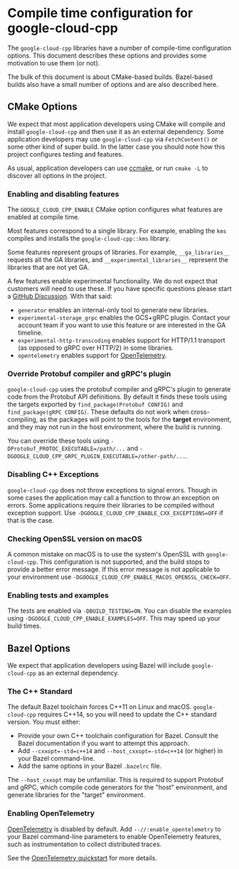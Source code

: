 # Compile time configuration for google-cloud-cpp

The `google-cloud-cpp` libraries have a number of compile-time configuration
options. This document describes these options and provides some motivation to
use them (or not).

The bulk of this document is about CMake-based builds. Bazel-based builds also
have a small number of options and are also described here.

## CMake Options

We expect that most application developers using CMake will compile and install
`google-cloud-cpp` and then use it as an external dependency. Some application
developers may use `google-cloud-cpp` via `FetchContent()` or some other kind of
super build. In the latter case you should note how this project configures
testing and features.

As usual, application developers can use [ccmake], or run `cmake -L` to discover
all options in the project.

### Enabling and disabling features

The `GOOGLE_CLOUD_CPP_ENABLE` CMake option configures what features are enabled
at compile time.

Most features correspond to a single library. For example, enabling the `kms`
compiles and installs the `google-cloud-cpp::kms` library.

Some features represent groups of libraries. For example, `__ga_libraries__`
requests all the GA libraries, and `__experimental_libraries__` represent the
libraries that are not yet GA.

A few features enable experimental functionality. We do not expect that
customers will need to use these. If you have specific questions please start a
[GitHub Discussion]. With that said:

- `generator` enables an internal-only tool to generate new libraries.
- `experimental-storage_grpc` enables the GCS+gRPC plugin. Contact your account
  team if you want to use this feature or are interested in the GA timeline.
- `experimental-http-transcoding` enables support for HTTP/1.1 transport (as
  opposed to gRPC over HTTP/2) in some libraries.
- `opentelemetry` enables support for [OpenTelemetry].

### Override Protobuf compiler and gRPC's plugin

`google-cloud-cpp` uses the protobuf compiler and gRPC's plugin to generate code
from the Protobuf API definitions. By default it finds these tools using the
targets exported by `find_package(Protobuf CONFIG)` and
`find_package(gRPC CONFIG)`. These defaults do not work when cross-compiling, as
the packages will point to the tools for the **target** environment, and they
may not run in the host environment, where the build is running.

You can override these tools using `-DProtobuf_PROTOC_EXECUTABLE=/path/...` and
`-DGOOGLE_CLOUD_CPP_GRPC_PLUGIN_EXECUTABLE=/other-path/...`.

### Disabling C++ Exceptions

`google-cloud-cpp` does not throw exceptions to signal errors. Though in some
cases the application may call a function to throw an exception on errors. Some
applications require their libraries to be compiled without exception support.
Use `-DGOOGLE_CLOUD_CPP_ENABLE_CXX_EXCEPTIONS=OFF` if that is the case.

### Checking OpenSSL version on macOS

A common mistake on macOS is to use the system's OpenSSL with
`google-cloud-cpp`. This configuration is not supported, and the build stops to
provide a better error message. If this error message is not applicable to your
environment use `-DGOOGLE_CLOUD_CPP_ENABLE_MACOS_OPENSSL_CHECK=OFF`.

### Enabling tests and examples

The tests are enabled via `-DBUILD_TESTING=ON`. You can disable the examples
using `-DGOOGLE_CLOUD_CPP_ENABLE_EXAMPLES=OFF`. This may speed up your build
times.

## Bazel Options

We expect that application developers using Bazel will include
`google-cloud-cpp` as an external dependency.

### The C++ Standard

The default Bazel toolchain forces C++11 on Linux and macOS. `google-cloud-cpp`
requires C++14, so you will need to update the C++ standard version. You must
either:

- Provide your own C++ toolchain configuration for Bazel. Consult the Bazel
  documentation if you want to attempt this approach.
- Add `--cxxopt=-std=c++14` and `--host_cxxopt=-std=c++14` (or higher) in your
  Bazel command-line.
- Add the same options in your Bazel `.bazelrc` file.

The `--host_cxxopt` may be unfamiliar. This is required to support Protobuf and
gRPC, which compile code generators for the "host" environment, and generate
libraries for the "target" environment.

### Enabling OpenTelemetry

[OpenTelemetry] is disabled by default. Add `--//:enable_opentelemetry` to your
Bazel command-line parameters to enable OpenTelemetry features, such as
instrumentation to collect distributed traces.

See the [OpenTelemetry quickstart] for more details.

[ccmake]: https://cmake.org/cmake/help/latest/manual/ccmake.1.html
[github discussion]: https://github.com/googleapis/google-cloud-cpp/discussions
[opentelemetry]: https://opentelemetry.io/
[opentelemetry quickstart]: https://github.com/googleapis/google-cloud-cpp/tree/main/google/cloud/opentelemetry/quickstart
